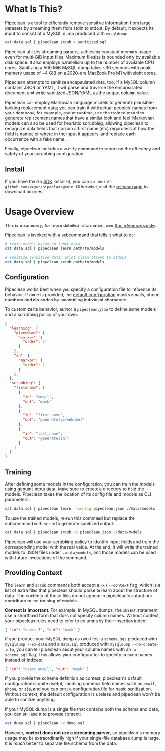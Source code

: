 # What Is This?

Pipeclean is a tool to efficiently remove sensitive information from large datasets by streaming them from stdin to stdout. By default, it expects its input to consist of a MySQL dump produced with `mysqldump`:

```bash
cat data.sql | pipeclean scrub > sanitized.sql
```

Pipeclean utilizes streaming parsers, achieving constant memory usage even for multi-GiB input files. Maximum filesize is bounded only by available disk space. It also employs parallelism up to the number of available CPU cores. Sanitizing a 500 MiB MySQL dump takes ~30 seconds with peak memory usage of ~4 GiB on a 2020-era MacBook Pro M1 with eight cores.

Pipeclean attempts to sanitize encapsulated data, too; if a MySQL column contains JSON or YAML, it will parse and traverse the encapsulated document and write sanitized JSON/YAML as the output column value.

Pipeclean can employ Markovian language models to generate plausible-looking replacement data; you can train it with actual peoples' names from your database, for example, and at runtime, use the trained model to generate replacement names that have a similar look and feel. Markovian models can also be used for heuristic scrubbing, allowing pipeclean to recognize data fields that contain a first name (etc) regardless of how the field is named or where in the input it appears, and replace each occurrence with a fake name.

Finally, pipeclean includes a `verify` command to report on the efficancy and safety of your scrubbing configuration.

## Install

If you have the Go [SDK](https://go.dev/doc/install) installed, you can `go install github.com/xeger/pipeclean@main`. Otherwise, visit the [release page](https://github.com/xeger/pipeclean/releases/latest) to download binaries.

# Usage Overview

This is a summary; for more detailed information, see [the reference guide](REFERENCE.md).

Pipeclean is invoked with a subcommand that tells it what to do:

```bash
# train models based on input data
cat data.sql | pipeclean learn path/to/models

# sanitize sensitive data; print clean stream to stdout
cat data.sql | pipeclean scrub path/to/models
```

## Configuration

Pipeclean works best when you specify a configuration file to influence its behavior. If none is provided, the [default configuration](scrubbing/policy.go#L26) masks emails, phone numbers and zip codes by scrambling individual characters.

To customize its behavior, author a `pipeclean.json` to define some models and a scrubbing policy of your own:

```json
{
  "learning": {
    "givenName": {
      "markov": {
        "order": 2
      }
    },
    "sn": {
      "markov": {
        "order": 2
      }
    },
  },
  "scrubbing": {
    "fieldname": [
      {
        "in": "email",
        "out": "mask"
      },
      {
        "in": "first_name",
        "out": "generate(givenName)"
      },
      {
        "in": "last_name",
        "out": "generate(sn)"
      }
    ]
  }
}
```

## Training

After defining some models in the configuration, you can train the models using genuine input data. Make sure to create a directory to hold the models. Pipeclean takes the location of its config file and models as CLI parameters:

```bash
cat data.sql | pipeclean learn --config pipeclean.json ./data/models
```

To use the trained models, re-run this command but replace the subcommand with `scrub` to generate sanitized output:

```bash
cat data.sql | pipeclean scrub -c pipeclean.json ./data/models
```

Pipeclean will use your scrubbing policy to identify input fields and train the corresponding model with the real value. At the end, it will write the trained models to JSON files under `./data/models`, and those models can be used with future invocations of the command.

## Providing Context

The `learn` and `scrub` commands both accept a `-x` / `--context` flag, which is a list of extra files that pipeclean should parse to learn about the structure of data. The contents of these files do not appear in pipeclean's output nor contribute to the training of models.

**Context is important**. For example, in MySQL dumps, the `INSERT` statement use a shorthand form that does not specify column names. Without context, your pipeclean rules need to refer to columns by their insertion index:

```json
{ "in": "users.3", "out": "mask" }
```

If you produce your MySQL dump as two files, a `schema.sql` produced with `mysqldump --no-data` and a `data.sql` produced with `mysqldump --no-create-info`, you can tell pipeclean about your column names with an `-x schema.sql` flag. This allows your configuration to specify column names instead of indices:

```json
{ "in": "users.email", "out": "mask" }
```

If you provide the schema definition as context, pipeclean's default configuration is quite useful, handling common field names such as `email`, `phone`, or `zip`, and you can omit a configuration file for basic sanitization. Without context, the default configuration is useless and pipeclean won't be able to sanitize anything.

If your MySQL dump is a single file that contains both the schema and data, you can still use it to provide context:

```bash
cat dump.sql | pipeclean -x dump.sql
```

However, **context does not use a streaming parser**, so pipeclean's memory usage may be extraordinarily high if your single-file database dump is large. It is _much_ better to separate the schema from the data.
